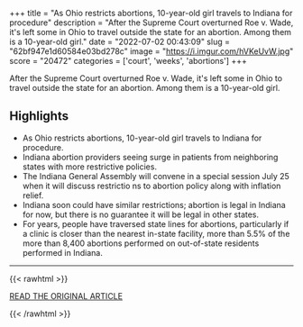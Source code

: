 +++
title = "As Ohio restricts abortions, 10-year-old girl travels to Indiana for procedure"
description = "After the Supreme Court overturned Roe v. Wade, it's left some in Ohio to travel outside the state for an abortion. Among them is a 10-year-old girl."
date = "2022-07-02 00:43:09"
slug = "62bf947e1d60584e03bd278c"
image = "https://i.imgur.com/hVKeUvW.jpg"
score = "20472"
categories = ['court', 'weeks', 'abortions']
+++

After the Supreme Court overturned Roe v. Wade, it's left some in Ohio to travel outside the state for an abortion. Among them is a 10-year-old girl.

## Highlights

- As Ohio restricts abortions, 10-year-old girl travels to Indiana for procedure.
- Indiana abortion providers seeing surge in patients from neighboring states with more restrictive policies.
- The Indiana General Assembly will convene in a special session July 25 when it will discuss restrictio ns to abortion policy along with inflation relief.
- Indiana soon could have similar restrictions; abortion is legal in Indiana for now, but there is no guarantee it will be legal in other states.
- For years, people have traversed state lines for abortions, particularly if a clinic is closer than the nearest in-state facility, more than 5.5% of the more than 8,400 abortions performed on out-of-state residents performed in Indiana.

---

{{< rawhtml >}}
  <p class="article-category">
    <a target="_blank" href="https://www.dispatch.com/story/news/2022/07/01/ohio-girl-10-among-patients-going-indiana-abortion/7788415001/">READ THE ORIGINAL ARTICLE</a>
  </p>
{{< /rawhtml >}}
